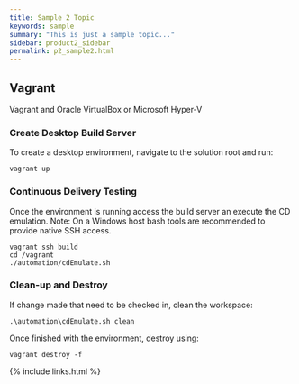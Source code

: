```yaml
---
title: Sample 2 Topic
keywords: sample
summary: "This is just a sample topic..."
sidebar: product2_sidebar
permalink: p2_sample2.html
---
```


## Vagrant

Vagrant and Oracle VirtualBox or Microsoft Hyper-V

### Create Desktop Build Server

To create a desktop environment, navigate to the solution root and run:

    vagrant up

### Continuous Delivery Testing

Once the environment is running access the build server an execute the CD emulation. Note: On a Windows host bash tools are recommended to provide native SSH access.

    vagrant ssh build
    cd /vagrant
    ./automation/cdEmulate.sh

### Clean-up and Destroy

If change made that need to be checked in, clean the workspace:

    .\automation\cdEmulate.sh clean

Once finished with the environment, destroy using:

    vagrant destroy -f

{% include links.html %}
